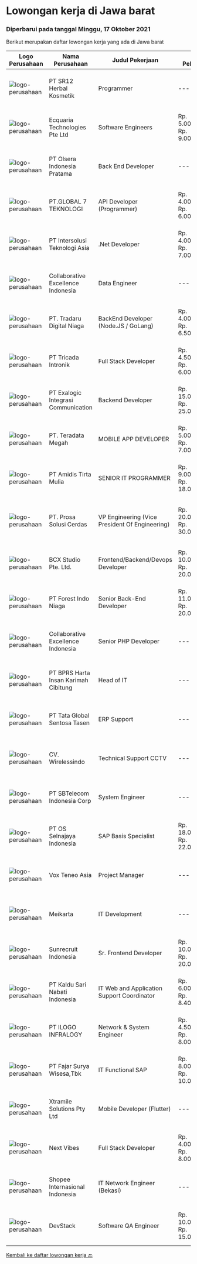 
  # Lowongan kerja di Jawa barat

  ### Diperbarui pada tanggal Minggu, 17 Oktober 2021

  Berikut merupakan daftar lowongan kerja yang ada di Jawa barat

  |Logo Perusahaan | Nama Perusahaan | Judul Pekerjaan | Gaji Pekerjaan | Lokasi | Deskripsi | Tanggal diunggah | Pranala |
  | -------------- | --------------- | --------------- | --------- | --------- | -------------- | ------- | ----------- |
  |![logo-perusahaan](https://image-service-cdn.seek.com.au/331cc6d4d8722043300886d27125fd56c3f0cdfd/ee4dce1061f3f616224767ad58cb2fc751b8d2dc)|PT SR12 Herbal Kosmetik|Programmer|---|Bogor|Kualifikasi: Kandidat harus memiliki setidaknya gelar sarjana di ilmu Komputer/ Teknologi informasi atau setara Memiliki 1 tahun pengalaman kerja...|Sabtu, 16 Oktober 2021|https://www.jobstreet.co.id/id/job/programmer-3651686?token=0~c029194d-5f39-4916-bb84-a451843f13fb&sectionRank=1&jobId=jobstreet-id-job-3651686|
|![logo-perusahaan](https://us.123rf.com/450wm/pavelstasevich/pavelstasevich1811/pavelstasevich181101027/112815900-stock-vector-no-image-available-icon-flat-vector.jpg?ver=6)|Ecquaria Technologies Pte Ltd|Software Engineers|Rp. 5.000.000-Rp. 9.000.000|Bandung|Ecquaria Technologies Pte Ltd - Bandung Rep Office is beefing up its development team and is looking for Java developers who will be part of the...|Sabtu, 16 Oktober 2021|https://www.jobstreet.co.id/id/job/software-engineers-3644619?token=0~c029194d-5f39-4916-bb84-a451843f13fb&sectionRank=2&jobId=jobstreet-id-job-3644619|
|![logo-perusahaan](https://image-service-cdn.seek.com.au/9566707565c8ba196853b5f2d2876cfe1b690b97/ee4dce1061f3f616224767ad58cb2fc751b8d2dc)|PT Olsera Indonesia Pratama|Back End Developer|---|Batam|Responsibilities: Development in an AGILE environment Create good product with accessibility and security compliance Create good product with...|Sabtu, 16 Oktober 2021|https://www.jobstreet.co.id/id/job/back-end-developer-3645124?token=0~c029194d-5f39-4916-bb84-a451843f13fb&sectionRank=3&jobId=jobstreet-id-job-3645124|
|![logo-perusahaan](https://image-service-cdn.seek.com.au/dec83ab05bb65add349834a1f04c1733fc8f3171/ee4dce1061f3f616224767ad58cb2fc751b8d2dc)|PT.GLOBAL 7 TEKNOLOGI|API Developer (Programmer)|Rp. 4.000.000-Rp. 6.000.000|Depok|Jujur Bertanggung Jawab Bisa bekerja dengan target waktu Tidak terganggu oleh media sosial atau hiburan lain selama bekerja Bisa membuat API...|Sabtu, 16 Oktober 2021|https://www.jobstreet.co.id/id/job/api-developer-programmer-3650610?token=0~c029194d-5f39-4916-bb84-a451843f13fb&sectionRank=4&jobId=jobstreet-id-job-3650610|
|![logo-perusahaan](https://image-service-cdn.seek.com.au/f715d3e393651de2fe5a9214d72612dd30f629b2/ee4dce1061f3f616224767ad58cb2fc751b8d2dc)|PT Intersolusi Teknologi Asia|.Net Developer|Rp. 4.000.000-Rp. 7.000.000|Jakarta Raya|Responsibilities: Design and build applications for the Web platform. Ensure the performance, quality, and responsiveness of applications. Collaborate...|Sabtu, 16 Oktober 2021|https://www.jobstreet.co.id/id/job/net-developer-3651392?token=0~c029194d-5f39-4916-bb84-a451843f13fb&sectionRank=5&jobId=jobstreet-id-job-3651392|
|![logo-perusahaan](https://image-service-cdn.seek.com.au/7145b1ba6bc0dbd678e2bf86d776dd2b1b9b81f6/ee4dce1061f3f616224767ad58cb2fc751b8d2dc)|Collaborative Excellence Indonesia|Data Engineer|---|Bali|Job Description: Develops or modifies data models, ETL processes, and BI tool solutions Ensures appropriate documentation for all development and...|Sabtu, 16 Oktober 2021|https://www.jobstreet.co.id/id/job/data-engineer-3650472?token=0~c029194d-5f39-4916-bb84-a451843f13fb&sectionRank=6&jobId=jobstreet-id-job-3650472|
|![logo-perusahaan](https://image-service-cdn.seek.com.au/d8bc4c63a537393b641d169104e1cda71b8f7837/ee4dce1061f3f616224767ad58cb2fc751b8d2dc)|PT. Tradaru Digital Niaga|BackEnd Developer (Node.JS / GoLang)|Rp. 4.000.000-Rp. 6.500.000|Bandung|Job description: Collaborate in agile software development teams Building, testing, optimizing stable and great products Maintain documentation, code...|Sabtu, 16 Oktober 2021|https://www.jobstreet.co.id/id/job/backend-developer-node-js-golang-3644881?token=0~c029194d-5f39-4916-bb84-a451843f13fb&sectionRank=7&jobId=jobstreet-id-job-3644881|
|![logo-perusahaan](https://image-service-cdn.seek.com.au/f59ae2c18bc86d08afe0fb5316a394830659e2c6/ee4dce1061f3f616224767ad58cb2fc751b8d2dc)|PT Tricada Intronik|Full Stack Developer|Rp. 4.500.000-Rp. 6.000.000|Bandung|Membuat aplikasi berkualitas tinggi dari segi alur, struktur data, keamanan, kode dan disajikan dengan User Interface yang memiliki User Experience...|Sabtu, 16 Oktober 2021|https://www.jobstreet.co.id/id/job/full-stack-developer-3645649?token=0~c029194d-5f39-4916-bb84-a451843f13fb&sectionRank=8&jobId=jobstreet-id-job-3645649|
|![logo-perusahaan](https://image-service-cdn.seek.com.au/9e529f80bfd02615468371b09e1cf38d9edbb9a8/ee4dce1061f3f616224767ad58cb2fc751b8d2dc)|PT Exalogic Integrasi Communication|Backend Developer|Rp. 15.000.000-Rp. 25.000.000|Bandung|Qualifications:- Minimum 5 years of software development experience, and must have at least 3 years experience with Golang- Strong understanding of...|Sabtu, 16 Oktober 2021|https://www.jobstreet.co.id/id/job/backend-developer-3644841?token=0~c029194d-5f39-4916-bb84-a451843f13fb&sectionRank=9&jobId=jobstreet-id-job-3644841|
|![logo-perusahaan](https://image-service-cdn.seek.com.au/927be0336bc1c53ce25b16b45cdbb98d833b8eee/ee4dce1061f3f616224767ad58cb2fc751b8d2dc)|PT. Teradata Megah|MOBILE APP DEVELOPER|Rp. 5.000.000-Rp. 7.000.000|Bandung|Job Description: Design and build applications with Flutter Ensure the performance, quality and responsiveness of the apps Troubleshooting and...|Sabtu, 16 Oktober 2021|https://www.jobstreet.co.id/id/job/mobile-app-developer-3645875?token=0~c029194d-5f39-4916-bb84-a451843f13fb&sectionRank=10&jobId=jobstreet-id-job-3645875|
|![logo-perusahaan](https://image-service-cdn.seek.com.au/c722b5182ba45e31b87c368ae52605e562d65f21/ee4dce1061f3f616224767ad58cb2fc751b8d2dc)|PT Amidis Tirta Mulia|SENIOR IT PROGRAMMER|Rp. 9.000.000-Rp. 18.000.000|Bandung|Kandidat harus memiliki setidaknya Gelar Sarjana di Teknik Informatika atau setara. Pengalaman minimal 1 tahun sebagai Senior Programmer Mampu,...|Sabtu, 16 Oktober 2021|https://www.jobstreet.co.id/id/job/senior-it-programmer-3650935?token=0~c029194d-5f39-4916-bb84-a451843f13fb&sectionRank=11&jobId=jobstreet-id-job-3650935|
|![logo-perusahaan](https://image-service-cdn.seek.com.au/386cb77f9039a5aa37dc6aeaac87e2b5330c5b06/ee4dce1061f3f616224767ad58cb2fc751b8d2dc)|PT. Prosa Solusi Cerdas|VP Engineering (Vice President Of Engineering)|Rp. 20.000.000-Rp. 30.000.000|Bandung|Position: VP EngineeringFull timeWe are a fast growing AI company. We focus on Natural Language Processing (NLP) and Artificial Intelligence (AI)...|Sabtu, 16 Oktober 2021|https://www.jobstreet.co.id/id/job/vp-engineering-vice-president-of-engineering-3651348?token=0~c029194d-5f39-4916-bb84-a451843f13fb&sectionRank=12&jobId=jobstreet-id-job-3651348|
|![logo-perusahaan](https://image-service-cdn.seek.com.au/9dc643f957063f7dfc2419927346f10a1f36b079/ee4dce1061f3f616224767ad58cb2fc751b8d2dc)|BCX Studio Pte. Ltd.|Frontend/Backend/Devops Developer|Rp. 10.000.000-Rp. 20.000.000|Jakarta Raya|Who are we looking for? You have graduated in Computing, Informatics, Computer Science, Software Engineering, MIS or equivalent with min 2 years work...|Minggu, 17 Oktober 2021|https://www.jobstreet.co.id/id/job/frontend-backend-devops-developer-8867021/origin/sg?token=0~c029194d-5f39-4916-bb84-a451843f13fb&sectionRank=13&jobId=jobstreet-sg-job-8867021|
|![logo-perusahaan](https://image-service-cdn.seek.com.au/cd965c635ca21be104ed324fc0597531c0b21975/ee4dce1061f3f616224767ad58cb2fc751b8d2dc)|PT Forest Indo Niaga|Senior Back-End Developer|Rp. 11.000.000-Rp. 20.000.000|Bandung|Job SummaryWe are looking for an experienced NodeJS Back End developer with sufficient knowledge in building and maintaining high traffic services...|Sabtu, 16 Oktober 2021|https://www.jobstreet.co.id/id/job/senior-back-end-developer-3651149?token=0~c029194d-5f39-4916-bb84-a451843f13fb&sectionRank=14&jobId=jobstreet-id-job-3651149|
|![logo-perusahaan](https://image-service-cdn.seek.com.au/7145b1ba6bc0dbd678e2bf86d776dd2b1b9b81f6/ee4dce1061f3f616224767ad58cb2fc751b8d2dc)|Collaborative Excellence Indonesia|Senior PHP Developer|---|Bali|Responsibilities: Work with Business/Product Owners/product development team/Project Manager to design, develop, maintain and enhance web-based &amp;...|Sabtu, 16 Oktober 2021|https://www.jobstreet.co.id/id/job/senior-php-developer-3650469?token=0~c029194d-5f39-4916-bb84-a451843f13fb&sectionRank=15&jobId=jobstreet-id-job-3650469|
|![logo-perusahaan](https://image-service-cdn.seek.com.au/9c701c606a889bd656de3eee60542b95e90af3e3/ee4dce1061f3f616224767ad58cb2fc751b8d2dc)|PT BPRS Harta Insan Karimah Cibitung|Head of IT|---|Bekasi|Head of (Kepala Bagian) ITTanggung Jawab : Membuat dan mengawasi proyek IT perusahaan Menganalisis sistem IT perusahaan agar berjalan maksimal...|Selasa, 21 September 2021|https://www.jobstreet.co.id/id/job/head-of-it-3635041?token=0~c029194d-5f39-4916-bb84-a451843f13fb&sectionRank=16&jobId=jobstreet-id-job-3635041|
|![logo-perusahaan](https://image-service-cdn.seek.com.au/7c2f5e441cfdc00a92d72206fa726d44fd2c2ba0/ee4dce1061f3f616224767ad58cb2fc751b8d2dc)|PT Tata Global Sentosa Tasen|ERP Support|---|Jawa Barat|Spesifikasi : Mengerti komputer, diutamakan komputer akuntasi dan ERP System Dapat bekerja sama dengan tim dan individu Gesit, Tegas, Bertanggung...|Senin, 20 September 2021|https://www.jobstreet.co.id/id/job/erp-support-3632787?token=0~c029194d-5f39-4916-bb84-a451843f13fb&sectionRank=17&jobId=jobstreet-id-job-3632787|
|![logo-perusahaan](https://image-service-cdn.seek.com.au/cc5e3996f12b98fbe0338dd74c252e1ec675421d/ee4dce1061f3f616224767ad58cb2fc751b8d2dc)|CV. Wirelessindo|Technical Support CCTV|---|Bogor|Kualifikasi : Lulusan SMK Tekhnik Komputer Jaringan (SMK TKJ) Bahasa yang harus dimiliki: Bahasa Indonesia Mampu Mengoprasikan Ms.Word, Ms.Excel...|Selasa, 21 September 2021|https://www.jobstreet.co.id/id/job/technical-support-cctv-3634310?token=0~c029194d-5f39-4916-bb84-a451843f13fb&sectionRank=18&jobId=jobstreet-id-job-3634310|
|![logo-perusahaan](https://image-service-cdn.seek.com.au/ea211c4f46683a7a0019562bb278820923334b42/ee4dce1061f3f616224767ad58cb2fc751b8d2dc)|PT SBTelecom Indonesia Corp|System Engineer|---|Jakarta Raya|Qualification Hard worker, Diligent, Honest, able to work independently as well as a team Required language(s): English At least 4 Year(s) working in...|Selasa, 21 September 2021|https://www.jobstreet.co.id/id/job/system-engineer-3633944?token=0~c029194d-5f39-4916-bb84-a451843f13fb&sectionRank=19&jobId=jobstreet-id-job-3633944|
|![logo-perusahaan](https://image-service-cdn.seek.com.au/975456fbbdbfbdc066c90c0744fc2601c3f8f600/ee4dce1061f3f616224767ad58cb2fc751b8d2dc)|PT OS Selnajaya Indonesia|SAP Basis Specialist|Rp. 18.000.000-Rp. 22.000.000|Cikarang|Candidate must possess at least a Bachelor's Degree, Computer Science/Information Technology or equivalent. At least 5-8+ years of working experience...|Rabu, 22 September 2021|https://www.jobstreet.co.id/id/job/sap-basis-specialist-3635072?token=0~c029194d-5f39-4916-bb84-a451843f13fb&sectionRank=20&jobId=jobstreet-id-job-3635072|
|![logo-perusahaan](https://image-service-cdn.seek.com.au/39ab418e6863676ba5cdd1a7c1a0cf8d2bb2f6ec/ee4dce1061f3f616224767ad58cb2fc751b8d2dc)|Vox Teneo Asia|Project Manager|---|Bandung|General Requirements Candidate must possess at least Bachelor's Degree in Engineering (Computer/Telecommunication), Computer Science/Information...|Senin, 20 September 2021|https://www.jobstreet.co.id/id/job/project-manager-3633059?token=0~c029194d-5f39-4916-bb84-a451843f13fb&sectionRank=21&jobId=jobstreet-id-job-3633059|
|![logo-perusahaan](https://image-service-cdn.seek.com.au/bae52a587e496d0e74a8e7c7291ccc06484d8516/ee4dce1061f3f616224767ad58cb2fc751b8d2dc)|Meikarta|IT Development|---|Bekasi|Responsibility : Bertanggungjawab terhadap perencanaan, pengembangan, dan pembuatan website dan/atau program untuk memenuhi kebutuhan perusahaan....|Senin, 20 September 2021|https://www.jobstreet.co.id/id/job/it-development-3632754?token=0~c029194d-5f39-4916-bb84-a451843f13fb&sectionRank=22&jobId=jobstreet-id-job-3632754|
|![logo-perusahaan](https://image-service-cdn.seek.com.au/124c5b0dab62b5621d12b2745ae51624edb976ce/ee4dce1061f3f616224767ad58cb2fc751b8d2dc)|Sunrecruit Indonesia|Sr. Frontend Developer|Rp. 10.000.000-Rp. 20.000.000|Jakarta Raya|Job Specification:• Candidate must possess at least Bachelor's Degree inComputer Science/Information Technology or equivalent.• Required language(s):...|Selasa, 21 September 2021|https://www.jobstreet.co.id/id/job/sr-frontend-developer-3634047?token=0~c029194d-5f39-4916-bb84-a451843f13fb&sectionRank=23&jobId=jobstreet-id-job-3634047|
|![logo-perusahaan](https://image-service-cdn.seek.com.au/23f2d17bc5522228e566ed9d934b9913b8cbde08/ee4dce1061f3f616224767ad58cb2fc751b8d2dc)|PT Kaldu Sari Nabati Indonesia|IT Web and Application Support Coordinator|Rp. 6.000.000-Rp. 8.400.000|Bandung|Requirement : Candidate must possess at least a Bachelor's Degree, Computer Science/Information Technology or equivalent. Required skill(s): SQL...|Senin, 20 September 2021|https://www.jobstreet.co.id/id/job/it-web-and-application-support-coordinator-3633425?token=0~c029194d-5f39-4916-bb84-a451843f13fb&sectionRank=24&jobId=jobstreet-id-job-3633425|
|![logo-perusahaan](https://image-service-cdn.seek.com.au/f45a14ab5ed940ae941fb819180e877ae5a54617/ee4dce1061f3f616224767ad58cb2fc751b8d2dc)|PT ILOGO INFRALOGY|Network & System Engineer|Rp. 4.500.000-Rp. 8.000.000|Jakarta Barat|*) Network &amp; System Engineer===============================Requirements:•  D3/S1 in Informatics Engineering, Telecommunication Engineering,...|Selasa, 21 September 2021|https://www.jobstreet.co.id/id/job/network-system-engineer-3635020?token=0~c029194d-5f39-4916-bb84-a451843f13fb&sectionRank=25&jobId=jobstreet-id-job-3635020|
|![logo-perusahaan](https://image-service-cdn.seek.com.au/c6b04c883416062f367f9c49187755f94cae4ce3/ee4dce1061f3f616224767ad58cb2fc751b8d2dc)|PT Fajar Surya Wisesa,Tbk|IT Functional SAP|Rp. 8.000.000-Rp. 10.000.000|Bekasi|Be involved in end to end Internal System and SAP Project Ensure data integration and availability Coordination with IT Department related with...|Selasa, 21 September 2021|https://www.jobstreet.co.id/id/job/it-functional-sap-3633995?token=0~c029194d-5f39-4916-bb84-a451843f13fb&sectionRank=26&jobId=jobstreet-id-job-3633995|
|![logo-perusahaan](https://image-service-cdn.seek.com.au/886dbb766c5bd832cea6f1bb5b5374b094ca8917/ee4dce1061f3f616224767ad58cb2fc751b8d2dc)|Xtramile Solutions Pty Ltd|Mobile Developer (Flutter)|---|Jakarta Raya|Innovative job opportunity offering a high salary package, attractive bonus remuneration and full remote working arrangement.This role will help...|Rabu, 22 September 2021|https://www.jobstreet.co.id/id/job/mobile-developer-flutter-3635106?token=0~c029194d-5f39-4916-bb84-a451843f13fb&sectionRank=27&jobId=jobstreet-id-job-3635106|
|![logo-perusahaan](https://image-service-cdn.seek.com.au/27c370b95cf1fa6060d25d95a2566c398023ec8b/ee4dce1061f3f616224767ad58cb2fc751b8d2dc)|Next Vibes|Full Stack Developer|Rp. 4.000.000-Rp. 8.000.000|Bandung|We’re looking for Full Stack Angular Developer who can build web application.Full Stack Angular Developer will work closely with our product team...|Senin, 20 September 2021|https://www.jobstreet.co.id/id/job/full-stack-developer-3632803?token=0~c029194d-5f39-4916-bb84-a451843f13fb&sectionRank=28&jobId=jobstreet-id-job-3632803|
|![logo-perusahaan](https://image-service-cdn.seek.com.au/fdd388d7c0660b20f42d51ac7a110a26e88e3d6c/ee4dce1061f3f616224767ad58cb2fc751b8d2dc)|Shopee Internasional Indonesia|IT Network Engineer (Bekasi)|---|Bekasi|Job Description: Responsible for the installation, maintenance, and evaluation of network systems and communications equipment. Participates in...|Senin, 20 September 2021|https://www.jobstreet.co.id/id/job/it-network-engineer-bekasi-3633356?token=0~c029194d-5f39-4916-bb84-a451843f13fb&sectionRank=29&jobId=jobstreet-id-job-3633356|
|![logo-perusahaan](https://image-service-cdn.seek.com.au/074f2081cc42a722643e36313941760f758e7c3b/ee4dce1061f3f616224767ad58cb2fc751b8d2dc)|DevStack|Software QA Engineer|Rp. 10.000.000-Rp. 15.000.000|Bali|General requirement At least Bachelor degree from reputable university majoring in Computer Science or other IT major. Fluent in English -- written...|Senin, 20 September 2021|https://www.jobstreet.co.id/id/job/software-qa-engineer-3632665?token=0~c029194d-5f39-4916-bb84-a451843f13fb&sectionRank=30&jobId=jobstreet-id-job-3632665|


  [Kembali ke daftar lowongan kerja 🔙](../README.md#daftar-lowongan-kerja)
  